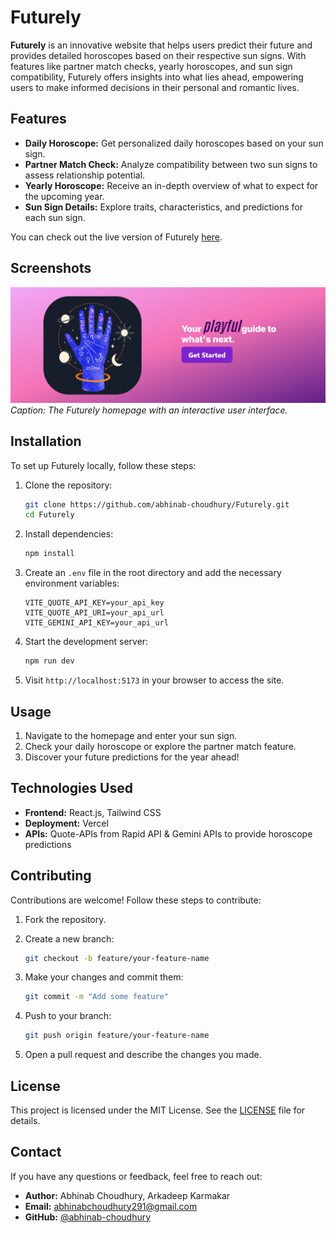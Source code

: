 # Futurely

**Futurely** is an innovative website that helps users predict their future and provides detailed horoscopes based on their respective sun signs. With features like partner match checks, yearly horoscopes, and sun sign compatibility, Futurely offers insights into what lies ahead, empowering users to make informed decisions in their personal and romantic lives.
 
## Features

- **Daily Horoscope:** Get personalized daily horoscopes based on your sun sign.
- **Partner Match Check:** Analyze compatibility between two sun signs to assess relationship potential.
- **Yearly Horoscope:** Receive an in-depth overview of what to expect for the upcoming year.
- **Sun Sign Details:** Explore traits, characteristics, and predictions for each sun sign.
  
You can check out the live version of Futurely [here](https://futurely.vercel.app/).

## Screenshots

![Futurely](./client/public/Home.png)
*Caption: The Futurely homepage with an interactive user interface.*

## Installation

To set up Futurely locally, follow these steps:

1. Clone the repository:

   ```bash
   git clone https://github.com/abhinab-choudhury/Futurely.git
   cd Futurely
   ```

2. Install dependencies:

   ```bash
   npm install
   ```

3. Create an `.env` file in the root directory and add the necessary environment variables:

   ```plaintext
   VITE_QUOTE_API_KEY=your_api_key
   VITE_QUOTE_API_URI=your_api_url
   VITE_GEMINI_API_KEY=your_api_url
   ```

4. Start the development server:

   ```bash
   npm run dev
   ```

5. Visit `http://localhost:5173` in your browser to access the site.

## Usage

1. Navigate to the homepage and enter your sun sign.
2. Check your daily horoscope or explore the partner match feature.
3. Discover your future predictions for the year ahead!

## Technologies Used

- **Frontend:** React.js, Tailwind CSS
- **Deployment:** Vercel
- **APIs:** Quote-APIs from Rapid API & Gemini APIs to provide horoscope predictions

## Contributing

Contributions are welcome! Follow these steps to contribute:

1. Fork the repository.
2. Create a new branch:

   ```bash
   git checkout -b feature/your-feature-name
   ```

3. Make your changes and commit them:

   ```bash
   git commit -m "Add some feature"
   ```

4. Push to your branch:

   ```bash
   git push origin feature/your-feature-name
   ```

5. Open a pull request and describe the changes you made.

## License

This project is licensed under the MIT License. See the [LICENSE](./LICENSE) file for details.

## Contact

If you have any questions or feedback, feel free to reach out:

- **Author:** Abhinab Choudhury, Arkadeep Karmakar
- **Email:** <abhinabchoudhury291@gmail.com>
- **GitHub:** [@abhinab-choudhury](https://github.com/abhinab-choudhury)

